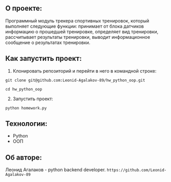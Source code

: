 ## О проекте:

Программный модуль трекера спортивных тренировок, который выполняет следующие функции: принимает от блока датчиков информацию о прошедшей тренировке, определяет вид тренировки, рассчитывает результаты тренировки, выводит информационное сообщение о результатах тренировки.
  
## Как запустить проект:

1) Клонировать репозиторий и перейти в него в командной строке:

```
git clone git@github.com:Leonid-Agalakov-89/hw_python_oop.git
```

```
cd hw_python_oop
```

2) Запустить проект:
```
python homework.py
```

## Технологии:

* Python
* ООП


## Об авторе:
Леонид Агалаков - python backend developer.
`https://github.com/Leonid-Agalakov-89`
